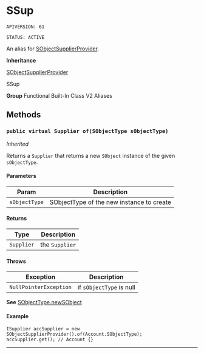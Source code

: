 # SSup

`APIVERSION: 61`

`STATUS: ACTIVE`

An alias for [SObjectSupplierProvider](/docs/Functional-Built-In-Classes-V2/SObjectSupplierProvider.md).


**Inheritance**

[SObjectSupplierProvider](/docs/Functional-Built-In-Classes-V2/SObjectSupplierProvider.md)
 > 
SSup


**Group** Functional Built-In Class V2 Aliases

## Methods
### `public virtual Supplier of(SObjectType sObjectType)`

*Inherited*


Returns a `Supplier` that returns a new `SObject` instance of the given `sObjectType`.

#### Parameters

|Param|Description|
|---|---|
|`sObjectType`|SObjectType of the new instance to create|

#### Returns

|Type|Description|
|---|---|
|`Supplier`|the `Supplier`|

#### Throws

|Exception|Description|
|---|---|
|`NullPointerException`|if `sObjectType` is null|


**See** [SObjectType.newSObject](SObjectType.newSObject)

#### Example
```apex
ISupplier accSupplier = new SObjectSupplierProvider().of(Account.SObjectType);
accSupplier.get(); // Account {}
```


---

